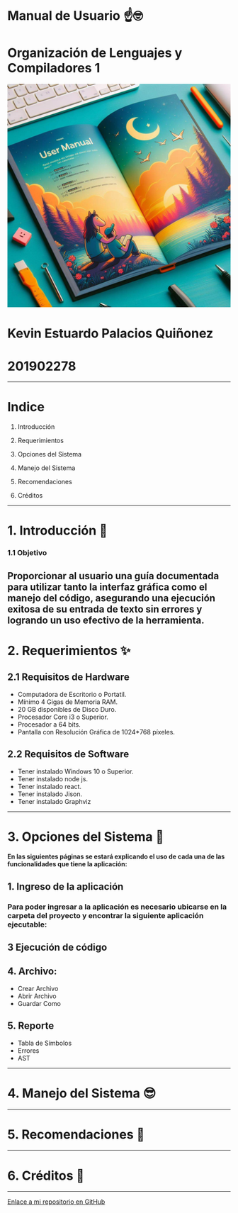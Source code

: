 # Manual de Usuario ☝️🤓
# Organización de Lenguajes y Compiladores 1
![](manualusuario.jfif)
# Kevin Estuardo Palacios Quiñonez 
# 201902278
---
# Indice 

1. Introducción 

2. Requerimientos 

3. Opciones del Sistema 

4. Manejo del Sistema 

5. Recomendaciones 

6. Créditos

---
# 1. Introducción 🤖
###  1.1 Objetivo
Proporcionar al usuario una guía documentada para utilizar tanto la interfaz gráfica como el manejo del código, asegurando una ejecución exitosa de su entrada de texto sin errores y logrando un uso efectivo de la herramienta.
---
# 2. Requerimientos ✨
## 2.1 Requisitos de Hardware
- Computadora de Escritorio o Portatil.
- Mínimo 4 Gigas de Memoria RAM.
- 20 GB disponibles de Disco Duro.
- Procesador Core i3 o Superior.
- Procesador a 64 bits.
- Pantalla con Resolución Gráfica de 1024*768 píxeles.
## 2.2 Requisitos de Software
- Tener instalado Windows 10 o Superior.
- Tener instalado node js.
- Tener instalado react.
- Tener instalado Jison.
- Tener instalado Graphviz
---
# 3. Opciones del Sistema 🤩
#### En las siguientes páginas se estará explicando el uso de cada una de las funcionalidades que tiene la aplicación:

## 1. Ingreso de la aplicación
### Para poder ingresar a la aplicación es necesario ubicarse en la carpeta del  proyecto y encontrar la siguiente aplicación ejecutable: 
## 3 Ejecución de código
## 4. Archivo:
- Crear Archivo
- Abrir Archivo
- Guardar Como
## 5. Reporte
- Tabla de Símbolos
- Errores 
- AST

---
# 4. Manejo del Sistema 😎
---
# 5. Recomendaciones 👀
---
# 6. Créditos 🧐
---
[Enlace a mi repositorio en GitHub](https://github.com/KevinPalaciosQ/OLC1_Proyecto2_201902278.git)